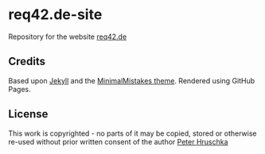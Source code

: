 # req42.de-site

Repository for the website [req42.de](https://req42.de/)

## Credits

Based upon [Jekyll](https://jekyllrb.org) and the [MinimalMistakes theme](https://mmistakes.github.io/minimal-mistakes/). Rendered using GitHub Pages.

## License
This work is copyrighted - no parts of it may be copied, stored or otherwise re-used without prior written consent
of the author [Peter Hruschka](mailto:hruschka@b-agile.de)
